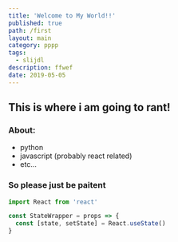 ```yaml
---
title: 'Welcome to My World!!'
published: true
path: /first
layout: main
category: pppp
tags:
  - slijdl
description: ffwef
date: 2019-05-05
---
```


## This is where i am going to rant!

### About:

- python
- javascript (probably react related)
- etc...

### So please just be paitent

```javascript
import React from 'react'

const StateWrapper = props => {
  const [state, setState] = React.useState()
}
```
